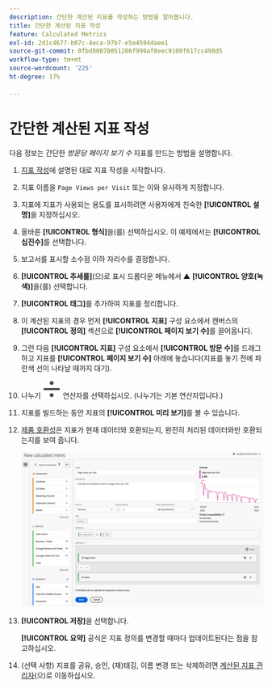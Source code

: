 ```yaml
---
description: 간단한 계산된 지표를 작성하는 방법을 알아봅니다.
title: 간단한 계산된 지표 작성
feature: Calculated Metrics
exl-id: 2d1c4677-b07c-4eca-97b7-e5e4594daee1
source-git-commit: 0fbd80070051286f999af8eec9100f617cc498d5
workflow-type: tm+mt
source-wordcount: '225'
ht-degree: 17%

---
```


# 간단한 계산된 지표 작성

다음 정보는 간단한 *방문당 페이지 보기 수* 지표를 만드는 방법을 설명합니다.

1. [지표 작성](/help/components/calculated-metrics/workflow/c-build-metrics/cm-build-metrics.md)에 설명된 대로 지표 작성을 시작합니다.
1. 지표 이름을 `Page Views per Visit` 또는 이와 유사하게 지정합니다.
1. 지표에 지표가 사용되는 용도를 표시하려면 사용자에게 친숙한 **[!UICONTROL 설명]**&#x200B;을 지정하십시오.
1. 올바른 **[!UICONTROL 형식]**&#x200B;을(를) 선택하십시오. 이 예제에서는 **[!UICONTROL 십진수]**&#x200B;를 선택합니다.
1. 보고서를 표시할 소수점 이하 자리수를 결정합니다.
1. **[!UICONTROL 추세를]**(으)로 표시 드롭다운 메뉴에서 ▲ **[!UICONTROL 양호(녹색)]**&#x200B;을(를) 선택합니다.
1. **[!UICONTROL 태그]**&#x200B;를 추가하여 지표를 정리합니다.
1. 이 계산된 지표의 경우 먼저 **[!UICONTROL 지표]** 구성 요소에서 캔버스의 **[!UICONTROL 정의]** 섹션으로 **[!UICONTROL 페이지 보기 수]**&#x200B;를 끌어옵니다.
1. 그런 다음 **[!UICONTROL 지표]** 구성 요소에서 **[!UICONTROL 방문 수]**&#x200B;를 드래그하고 지표를 **[!UICONTROL 페이지 보기 수]** 아래에 놓습니다(지표를 놓기 전에 파란색 선이 나타날 때까지 대기).
1. 나누기 ![나누기](/help/assets/icons/Divide.svg) 연산자를 선택하십시오. (나누기는 기본 연산자입니다.)
1. 지표를 빌드하는 동안 지표의 **[!UICONTROL 미리 보기]**&#x200B;를 볼 수 있습니다.
1. [제품 호환성](/help/components/calculated-metrics/cm-compatibility.md)은 지표가 현재 데이터와 호환되는지, 완전히 처리된 데이터와만 호환되는지를 보여 줍니다.

   ![단순 계산된 지표](assets/simple-calculated-metric.png)
1. **[!UICONTROL 저장]**&#x200B;을 선택합니다.

   **[!UICONTROL 요약]** 공식은 지표 정의를 변경할 때마다 업데이트된다는 점을 참고하십시오.

1. (선택 사항) 지표를 공유, 승인, (재)태깅, 이름 변경 또는 삭제하려면 [계산된 지표 관리자](/help/components/calculated-metrics/workflow/cm-manager.md)(으)로 이동하십시오.


